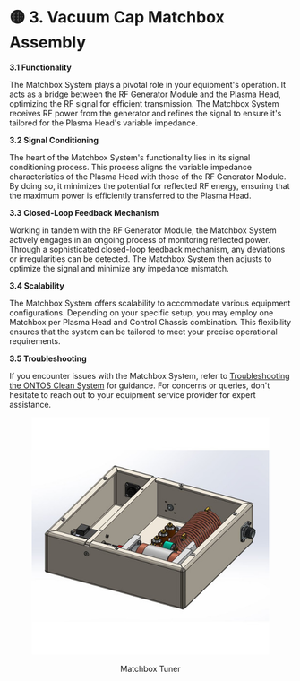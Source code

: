 # 🟡 3. Vacuum Cap Matchbox Assembly

**3.1 Functionality**

The Matchbox System plays a pivotal role in your equipment's operation. It acts as a bridge between the RF Generator Module and the Plasma Head, optimizing the RF signal for efficient transmission. The Matchbox System receives RF power from the generator and refines the signal to ensure it's tailored for the Plasma Head's variable impedance.

**3.2 Signal Conditioning**

The heart of the Matchbox System's functionality lies in its signal conditioning process. This process aligns the variable impedance characteristics of the Plasma Head with those of the RF Generator Module. By doing so, it minimizes the potential for reflected RF energy, ensuring that the maximum power is efficiently transferred to the Plasma Head.

**3.3 Closed-Loop Feedback Mechanism**

Working in tandem with the RF Generator Module, the Matchbox System actively engages in an ongoing process of monitoring reflected power. Through a sophisticated closed-loop feedback mechanism, any deviations or irregularities can be detected. The Matchbox System then adjusts to optimize the signal and minimize any impedance mismatch.

**3.4 Scalability**

The Matchbox System offers scalability to accommodate various equipment configurations. Depending on your specific setup, you may employ one Matchbox per Plasma Head and Control Chassis combination. This flexibility ensures that the system can be tailored to meet your precise operational requirements.

**3.5 Troubleshooting**

If you encounter issues with the Matchbox System, refer to [Troubleshooting the ONTOS Clean System](../../troubleshooting/troubleshooting-the-ontos-clean-system.md) for guidance. For concerns or queries, don't hesitate to reach out to your equipment service provider for expert assistance.

<div align="center" data-full-width="false">

<figure><img src="../../../.gitbook/assets/mb.jpg" alt=""><figcaption><p>Matchbox Tuner</p></figcaption></figure>

</div>
